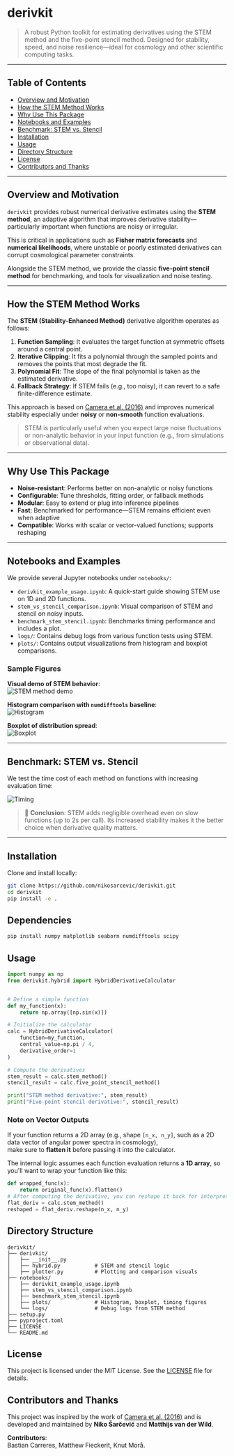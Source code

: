 # derivkit

> A robust Python toolkit for estimating derivatives using the STEM method and the five-point stencil method.
> Designed for stability, speed, and noise resilience—ideal for cosmology and other scientific computing tasks.

---

## Table of Contents

- [Overview and Motivation](#overview-and-motivation)
- [How the STEM Method Works](#how-the-stem-method-works)
- [Why Use This Package](#why-use-this-package)
- [Notebooks and Examples](#notebooks-and-examples)
- [Benchmark: STEM vs. Stencil](#benchmark-stem-vs-stencil)
- [Installation](#installation)
- [Usage](#usage)
- [Directory Structure](#directory-structure)
- [License](#license)
- [Contributors and Thanks](#contributors-and-thanks)

---

## Overview and Motivation

`derivkit` provides robust numerical derivative estimates using the **STEM method**, an adaptive algorithm
that improves derivative stability—particularly important when functions are noisy or irregular.

This is critical in applications such as **Fisher matrix forecasts** and **numerical likelihoods**, 
where unstable or poorly estimated derivatives can corrupt cosmological parameter constraints.

Alongside the STEM method, we provide the classic **five-point stencil method** for benchmarking,
and tools for visualization and noise testing.

---

## How the STEM Method Works

The **STEM (Stability-Enhanced Method)** derivative algorithm operates as follows:

1. **Function Sampling**: It evaluates the target function at symmetric offsets around a central point.
2. **Iterative Clipping**: It fits a polynomial through the sampled points and removes the points that most degrade the fit.
3. **Polynomial Fit**: The slope of the final polynomial is taken as the estimated derivative.
4. **Fallback Strategy**: If STEM fails (e.g., too noisy), it can revert to a safe finite-difference estimate.

This approach is based on [Camera et al. (2016)](https://arxiv.org/abs/1606.03451) 
and improves numerical stability especially under **noisy** or **non-smooth** function evaluations.

> STEM is particularly useful when you expect large noise fluctuations or non-analytic behavior in
> your input function (e.g., from simulations or observational data).

---

## Why Use This Package

- **Noise-resistant**: Performs better on non-analytic or noisy functions
- **Configurable**: Tune thresholds, fitting order, or fallback methods  
- **Modular**: Easy to extend or plug into inference pipelines  
- **Fast**: Benchmarked for performance—STEM remains efficient even when adaptive  
- **Compatible**: Works with scalar or vector-valued functions; supports reshaping

---

## Notebooks and Examples

We provide several Jupyter notebooks under `notebooks/`:

- `derivkit_example_usage.ipynb`: A quick-start guide showing STEM use on 1D and 2D functions.
- `stem_vs_stencil_comparison.ipynb`: Visual comparison of STEM and stencil on noisy inputs.
- `benchmark_stem_stencil.ipynb`: Benchmarks timing performance and includes a plot.
- `logs/`: Contains debug logs from various function tests using STEM.
- `plots/`: Contains output visualizations from histogram and boxplot comparisons.

### Sample Figures

**Visual demo of STEM behavior**:  
![STEM method demo](notebooks/plots/stem_method_demo.png)

**Histogram comparison with `numdifftools` baseline**:  
![Histogram](notebooks/plots/derivation_comparison_hist.png)

**Boxplot of distribution spread**:  
![Boxplot](notebooks/plots/derivation_comparison_boxplot.png)

---

## Benchmark: STEM vs. Stencil

We test the time cost of each method on functions with increasing evaluation time:

![Timing](notebooks/plots/benchmark_stem_stencil_timing.png)

> 🔎 **Conclusion**: STEM adds negligible overhead even on slow functions (up to 2s per call). 
> Its increased stability makes it the better choice when derivative quality matters.

---

## Installation

Clone and install locally:

```bash
git clone https://github.com/nikosarcevic/derivkit.git
cd derivkit
pip install -e .
```


## Dependencies
```bash
pip install numpy matplotlib seaborn numdifftools scipy
```


## Usage
```python
import numpy as np
from derivkit.hybrid import HybridDerivativeCalculator


# Define a simple function
def my_function(x):
    return np.array([np.sin(x)])

# Initialize the calculator
calc = HybridDerivativeCalculator(
    function=my_function,
    central_value=np.pi / 4,
    derivative_order=1
)

# Compute the derivatives
stem_result = calc.stem_method()
stencil_result = calc.five_point_stencil_method()

print("STEM method derivative:", stem_result)
print("Five-point stencil derivative:", stencil_result)

```

### Note on Vector Outputs

If your function returns a 2D array (e.g., shape `[n_x, n_y]`, such as a 2D data vector of angular power spectra in cosmology),  
make sure to **flatten it** before passing it into the calculator.

The internal logic assumes each function evaluation returns a **1D array**, so you'll want to wrap your function like this:

```python
def wrapped_func(x):
    return original_func(x).flatten()
# After computing the derivative, you can reshape it back for interpretability:
flat_deriv = calc.stem_method()
reshaped = flat_deriv.reshape(n_x, n_y)
```

## Directory Structure

```
derivkit/
├── derivkit/
│   ├── __init__.py
│   ├── hybrid.py           # STEM and stencil logic
│   ├── plotter.py          # Plotting and comparison visuals
├── notebooks/
│   ├── derivkit_example_usage.ipynb
│   ├── stem_vs_stencil_comparison.ipynb
│   ├── benchmark_stem_stencil.ipynb
│   ├── plots/              # Histogram, boxplot, timing figures
│   └── logs/               # Debug logs from STEM method
├── setup.py
├── pyproject.toml
├── LICENSE
└── README.md

```

## License
This project is licensed under the MIT License. See the [LICENSE](LICENSE) file for details.

## Contributors and Thanks

This project was inspired by the work of [Camera et al. (2016)](https://arxiv.org/abs/1606.03451) 
and is developed and maintained by **Niko Šarčević** and **Matthijs van der Wild**.

**Contributors**:  
Bastian Carreres, Matthew Fieckerit, Knut Morå.




